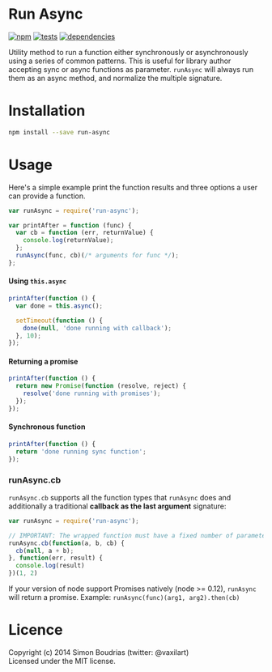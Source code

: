 Run Async
=========

[![npm](https://badge.fury.io/js/run-async.svg)](http://badge.fury.io/js/run-async) [![tests](https://travis-ci.org/SBoudrias/run-async.svg?branch=master)](http://travis-ci.org/SBoudrias/run-async) [![dependencies](https://david-dm.org/SBoudrias/run-async.svg?theme=shields.io)](https://david-dm.org/SBoudrias/run-async)

Utility method to run a function either synchronously or asynchronously using a series of common patterns. This is useful for library author accepting sync or async functions as parameter. `runAsync` will always run them as an async method, and normalize the multiple signature.

Installation
=========

```bash
npm install --save run-async
```

Usage
=========

Here's a simple example print the function results and three options a user can provide a function.

```js
var runAsync = require('run-async');

var printAfter = function (func) {
  var cb = function (err, returnValue) {
    console.log(returnValue);
  };
  runAsync(func, cb)(/* arguments for func */);
};
```

#### Using `this.async`

```js
printAfter(function () {
  var done = this.async();

  setTimeout(function () {
    done(null, 'done running with callback');
  }, 10);
});
```

#### Returning a promise

```js
printAfter(function () {
  return new Promise(function (resolve, reject) {
    resolve('done running with promises');
  });
});
```

#### Synchronous function

```js
printAfter(function () {
  return 'done running sync function';
});
```

### runAsync.cb

`runAsync.cb` supports all the function types that `runAsync` does and additionally a traditional **callback as the last argument** signature:

```js
var runAsync = require('run-async');

// IMPORTANT: The wrapped function must have a fixed number of parameters.
runAsync.cb(function(a, b, cb) {
  cb(null, a + b);
}, function(err, result) {
  console.log(result)
})(1, 2)
```

If your version of node support Promises natively (node >= 0.12), `runAsync` will return a promise. Example: `runAsync(func)(arg1, arg2).then(cb)`

Licence
========

Copyright (c) 2014 Simon Boudrias (twitter: @vaxilart)  
Licensed under the MIT license.
